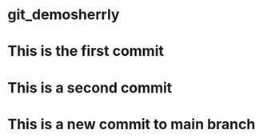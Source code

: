 # git_demosherrly
# This is the first commit
# This is a second commit

# This is a new commit to main branch